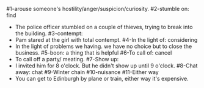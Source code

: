 #1-arouse someone's hostility/anger/suspicion/curiosity.
#2-stumble on: find
* The police officer stumbled on a couple of thieves, trying to break into the building.
#3-contempt:
* Pam stared at the girl with total contempt.
#4-In the light of: considering
* In the light of problems we having. we have no choice but to close the business.
#5-boon: a thing that is helpful
#6-To call of: cancel
* To call off a party/ meating.
#7-Show up:
* I invited him for 8 o'clock. But he didn't show up until 9 o'clock.
#8-Chat away: chat
#9-Winter chain
#10-nuisance
#11-Either way
* You can get to Edinburgh by plane or train, either way it's expensive.